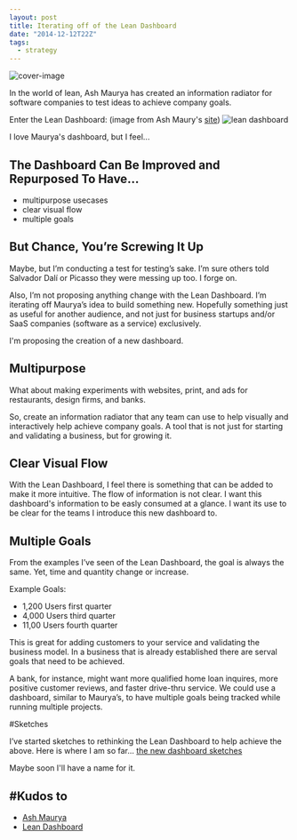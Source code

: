 ```yaml
---
layout: post
title: Iterating off of the Lean Dashboard
date: "2014-12-12T22Z"
tags:
  - strategy
---
```


![cover-image](/content/images/2014/12/lean-dashboard.png)

In the world of lean, Ash Maurya has created an information radiator for software companies to test ideas to achieve company goals.

Enter the Lean Dashboard:
(image from Ash Maury's [site](http://practicetrumpstheory.com/new-book-the-customer-factory/))
![lean dashboard](/content/images/2014/12/lean-dashboard.png)

I love Maurya's dashboard, but I feel...

## The Dashboard Can Be Improved and Repurposed To Have...

- multipurpose usecases
- clear visual flow
- multiple goals

## But Chance, You’re Screwing It Up

Maybe, but I’m conducting a test for testing’s sake. I’m sure others told Salvador Dalí or Picasso they were messing up too. I forge on.

Also, I’m not proposing anything change with the Lean Dashboard. I’m iterating off Maurya’s idea to build something new. Hopefully something just as useful for another audience, and not just for business startups and/or SaaS companies (software as a service) exclusively.

I'm proposing the creation of a new dashboard.

## Multipurpose

What about making experiments with websites, print, and ads for restaurants, design firms, and banks.

So, create an information radiator that any team can use to help visually and interactively help achieve company goals. A tool that is not just for starting and validating a business, but for growing it.

## Clear Visual Flow

With the Lean Dashboard, I feel there is something that can be added to make it more intuitive. The flow of information is not clear. I want this dashboard's information to be easly consumed at a glance. I want its use to be clear for the teams I introduce this new dashboard to.

## Multiple Goals

From the examples I’ve seen of the Lean Dashboard, the goal is always the same. Yet, time and quantity change or increase.

Example Goals:

- 1,200 Users first quarter
- 4,000 Users third quarter
- 11,00 Users fourth quarter

This is great for adding customers to your service and validating the business model. In a business that is already established there are serval goals that need to be achieved.

A bank, for instance, might want more qualified home loan inquires, more positive customer reviews, and faster drive-thru service. We could use a dashboard, similar to Maurya’s, to have multiple goals being tracked while running multiple projects.

#Sketches

I’ve started sketches to rethinking the Lean Dashboard to help achieve the above. Here is where I am so far... [the new dashboard sketches](http://blog.chancesmith.org/create-validate-iterate-dashboard-sketches/)

Maybe soon I'll have a name for it.

## #Kudos to

- [Ash Maurya](http://practicetrumpstheory.com/)
- [Lean Dashboard](http://leanstack.com/)
